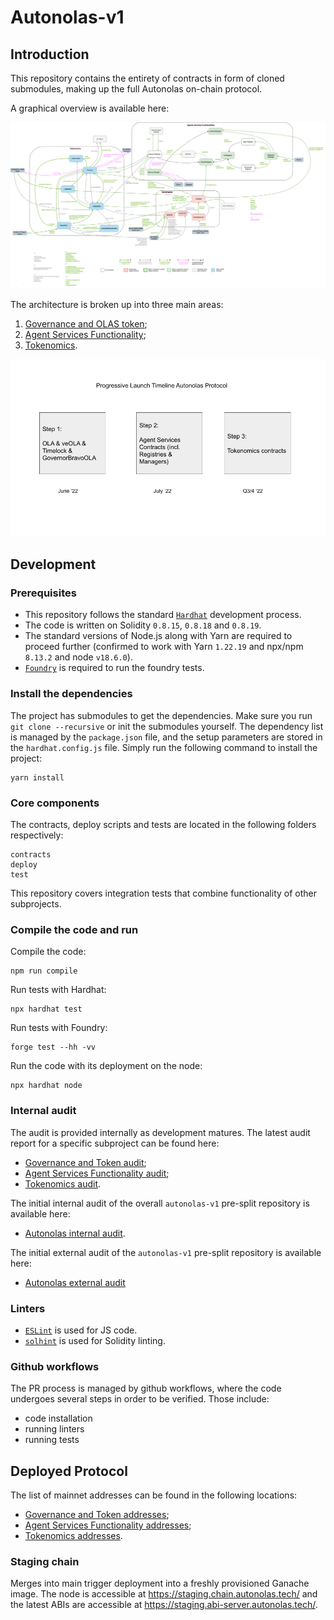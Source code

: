 # Autonolas-v1

## Introduction

This repository contains the entirety of contracts in form of cloned submodules, making up the full Autonolas on-chain protocol.

A graphical overview is available here:

![architecture](https://github.com/valory-xyz/autonolas-v1/blob/main/docs/On-chain_architecture_v4.png?raw=true)

The architecture is broken up into three main areas:

1. [Governance and OLAS token](https://github.com/valory-xyz/autonolas-governance);
2. [Agent Services Functionality](https://github.com/valory-xyz/autonolas-registries);
3. [Tokenomics](https://github.com/valory-xyz/autonolas-tokenomics).

![launch](https://github.com/valory-xyz/autonolas-v1/blob/main/docs/LaunchTimeline.png?raw=true)

## Development

### Prerequisites
- This repository follows the standard [`Hardhat`](https://hardhat.org/tutorial/) development process.
- The code is written on Solidity `0.8.15`, `0.8.18` and `0.8.19`.
- The standard versions of Node.js along with Yarn are required to proceed further (confirmed to work with Yarn `1.22.19` and npx/npm `8.13.2` and node `v18.6.0`).
- [`Foundry`](https://book.getfoundry.sh/) is required to run the foundry tests.

### Install the dependencies
The project has submodules to get the dependencies. Make sure you run `git clone --recursive` or init the submodules yourself.
The dependency list is managed by the `package.json` file, and the setup parameters are stored in the `hardhat.config.js` file.
Simply run the following command to install the project:
```
yarn install
```

### Core components
The contracts, deploy scripts and tests are located in the following folders respectively:
```
contracts
deploy
test
```
This repository covers integration tests that combine functionality of other subprojects.

### Compile the code and run
Compile the code:
```
npm run compile
```
Run tests with Hardhat:
```
npx hardhat test
```
Run tests with Foundry:
```
forge test --hh -vv
```
Run the code with its deployment on the node:
```
npx hardhat node
```

### Internal audit
The audit is provided internally as development matures. The latest audit report for a specific subproject can be found here:
- [Governance and Token audit](https://github.com/valory-xyz/autonolas-governance/blob/main/audits);
- [Agent Services Functionality audit](https://github.com/valory-xyz/autonolas-registries/blob/main/audits);
- [Tokenomics audit](https://github.com/valory-xyz/autonolas-tokenomics/blob/main/audits).

The initial internal audit of the overall `autonolas-v1` pre-split repository is available here:
- [Autonolas internal audit](https://github.com/valory-xyz/autonolas-v1/blob/main/audits).

The initial external audit of the `autonolas-v1` pre-split repository is available here:
- [Autonolas external audit](https://github.com/valory-xyz/autonolas-v1/blob/main/audits/Valory_Review_Final.pdf)

### Linters
- [`ESLint`](https://eslint.org) is used for JS code.
- [`solhint`](https://github.com/protofire/solhint) is used for Solidity linting.


### Github workflows
The PR process is managed by github workflows, where the code undergoes several steps in order to be verified. Those include:
- code installation
- running linters
- running tests


## Deployed Protocol
The list of mainnet addresses can be found in the following locations:
- [Governance and Token addresses](https://github.com/valory-xyz/autonolas-governance/blob/main/docs/mainnet_addresses.json);
- [Agent Services Functionality addresses](https://github.com/valory-xyz/autonolas-registries/blob/main/docs/mainnet_addresses.json);
- [Tokenomics addresses](https://github.com/valory-xyz/autonolas-tokenomics/blob/main/docs/mainnet_addresses.json).


### Staging chain
Merges into main trigger deployment into a freshly provisioned Ganache image. The node is accessible at https://staging.chain.autonolas.tech/ and the latest ABIs are accessible at https://staging.abi-server.autonolas.tech/.

